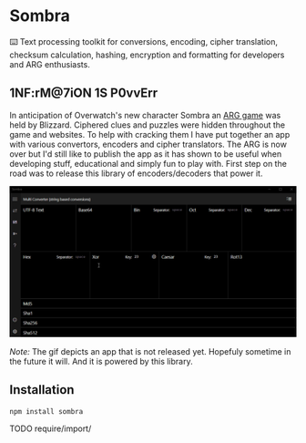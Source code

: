 # Sombra
⌨️ Text processing toolkit for conversions, encoding, cipher translation, checksum calculation, hashing, encryption and formatting for developers and ARG enthusiasts.

## 1NF:rM@7iON 1S P0vvErr

In anticipation of Overwatch's new character Sombra an [ARG game](https://wiki.gamedetectives.net/index.php?title=Sombra_ARG) was held by Blizzard. Ciphered clues and puzzles were hidden throughout the game and websites. To help with cracking them I have put together an app with various convertors, encoders and cipher translators. The ARG is now over but I'd still like to publish the app as it has shown to be useful when developing stuff, educational and simply fun to play with. First step on the road was to release this library of encoders/decoders that power it.

<p align="center">
  <img src="./app.gif">
</p>

*Note:* The gif depicts an app that is not released yet. Hopefuly sometime in the future it will. And it is powered by this library.

## Installation

```
npm install sombra
```

TODO require/import/<script>

## Features

### Convertors and translators

#### Text encoders

Numerical: Binary, Octal, Decimal, Hexadecimal, Base64, Custom radix

```js
sombra.Bin.encode('boop').toString() // 01100010 01101111 01101111 01110000
sombra.Bin.encode('boop', '.').toString() // 01100010.01101111.01101111.01110000
sombra.Hex.encode('boop', '-').toString() // 62-6f-6f-70
```

Entity escapers: NCR (HTML entities), Unicode

```js
sombra.NcrDec.encode('<').toString('hex') // &#60;
sombra.Unicode.encode('💀').toString('hex') // U+1F480
```

### Ciphers

Ceasar, clock, atbash, A1-Z26, morse code, and many more in the works or with preliminary implementation.

```js
sombra.Caesar.encode('Avocados are useless.').toString() // Xslzxalp xob rpbibpp.
sombra.Morse.encode('hello').toString() // .... . .-.. .-.. ---
```

#### Checksums

CRC-16, CRC-32, xor, 2's complement, sum

```js
sombra.Crc32.encode('Avocados are useless.').toString('hex') // 71b3f376
sombra.TwosComplement.encode('Avocados are useless.').toString('hex') // 26
```

#### Hashing algorithms

SHA-1, SHA-256, SHA-384, SHA-512, MD5 (where available)

```js
var promise = sombra.Sha256.encode('Information is power')
promise.then(buffer => buffer.toString('hex'))
// c5a207aeb567728a4650ee49839a1007ac5bc1d9b09f4140de0bca658f2e05a7

```

*Note:* Web Crypto API does not support MD5 in browsers. It is only available in Node and UWP.

### Isomorphic

This library can be used in both Node and browser. Even in UWP.

Data is is handled in `Buffer`s in Node or (in browser) if the `buffer` module [polyfill](https://github.com/feross/buffer) is used. Otherwise Sombra falls back to `Uint8Array` and all methods will accept and return `Uint8Array`.

Similarly `crypto` module is used in Node, Web Crypto API in browsers and `Windows.Security.Cryptography` namespace in UWP Windows apps.

### Streams

All encoders/decoders are not only static methods on the class but the class itself is a `Transform` stream (where available) so you can `.pipe()` data through.

and it also has `.update()`/`.digest()` methods.

```js
myReadStreamFromString('boop')
	// converts 'boop' to 'yllm'
	.pipe(new sombra.Caesar)
	// converts 'yllm' to '-.-- .-.. .-.. --'
	.pipe(new sombra.Morse)
	// hashes '-.-- .-.. .-.. --' to <Buffer eb 5c f0 a3 90 a1 88 98 38 dc ..>
	.pipe(new sombra.Sha256)
	// prints out the buffer as string 'eb5cf0a390a1889838dc1d870ff44aff05d440e9348a8f7308770db56939a551'
	.pipe(myConsoleWriteStream('hex'))
```


## API

Not stabilized yet but the examples from above work just fine.

Work in progress. More sugar incoming.


## Plans for the future

* Finalizing API that's simple and sugar-coated.
* Tidying up the code. Some parts are still a bit messy. Having the converters both streamable and also accessible from static methods makes for a messy code.
* More ciphers - Vigenere, rot13 (and variations), xor, bifid, etc... Some are already in works from before.
* Streamable Decoder classes. Each class currently is a stream of `.encode()`. Despite having `.decode()` method there's not.
* CRC variants (modbus, xmodem, kermit, etc...)

- [ ] Vigenere cipher
- [ ] ROT13 cipher
- [ ] ROT13 variants
- [ ] XOR cipher
- [ ] Bifid cipher
- [ ] Leet speak
- [ ] BCD encoding
- [ ] Unicode and NCR encoding
- [ ] HTML/XML entity escaping
- [ ] UTF-8 & UTF-16


## Note on special characters

Sombra, just like Browser's TextEncoder API or Node's Buffer (by default) works with Utf8 formatted strings. That means special characters will become represented by two or more bytes bytes. For example `§ = <Buffer c2 a7>` and `💀 = <Buffer f0 9f 92 80>`

<p align="center">
  <img src="./sombra.jpg">
</p>

## Credits

Made by Mike Kovařík, Mutiny.cz